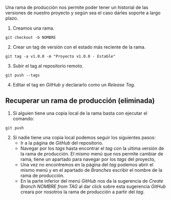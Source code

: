 Una rama de producción nos permite poder tener un historial de las versiones de nuestro proyecto y según sea el caso darles soporte a largo plazo.

1. Creamos una rama.

```
git checkout -b NOMBRE
```

2. Crear un tag de versión con el estado más reciente de la rama.

```
git tag -a v1.0.0 -m "Proyecto v1.0.0 - Estable"
```

3. Subir el tag al repositorio remoto.

```
git push --tags
```

4. Editar el tag en *GitHub* y declararlo como un *Release Tag*.
## Recuperar un rama de producción (eliminada)

1. Si alguien tiene una copia local de la rama basta con ejecutar el comando:

```
git push
```

2. Si nadie tiene una copia local podemos seguir los siguientes pasos:
	- Ir a la página de *GitHub* del repositorio.
	- Navegar por los *tags* hasta encontrar el *tag* con la ultima versión de la rama de producción. El mismo menú que nos permite cambiar de rama, tiene un apartado para navegar por los *tags* del proyecto,
	- Una vez no encontremos en la página del *tag* podemos abrir el mismo menú y en el apartado de *Branches* escribir el nombre de la rama de producción.
	- En la parte inferior del menú *GitHub* nos da la sugerencia de *Create Branch NOMBRE from TAG* al dar click sobre esta sugerencia *GitHub* creara por nosotros la rama de producción a partir del *tag*.